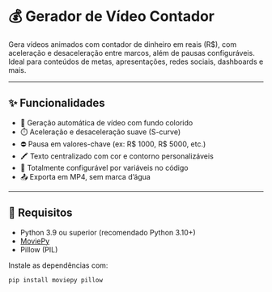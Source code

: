 # 💰 Gerador de Vídeo Contador

Gera vídeos animados com contador de dinheiro em reais (R$), com aceleração e desaceleração entre marcos, além de pausas configuráveis. Ideal para conteúdos de metas, apresentações, redes sociais, dashboards e mais.

---

## ✨ Funcionalidades

- 🎥 Geração automática de vídeo com fundo colorido
- ⏱️ Aceleração e desaceleração suave (S-curve)
- ⛔ Pausa em valores-chave (ex: R$ 1000, R$ 5000, etc.)
- 🖍️ Texto centralizado com cor e contorno personalizáveis
- 🔧 Totalmente configurável por variáveis no código
- 📤 Exporta em MP4, sem marca d’água

---

## 🧰 Requisitos

- Python 3.9 ou superior (recomendado Python 3.10+)
- [MoviePy](https://zulko.github.io/moviepy/)
- Pillow (PIL)

Instale as dependências com:

```bash
pip install moviepy pillow
